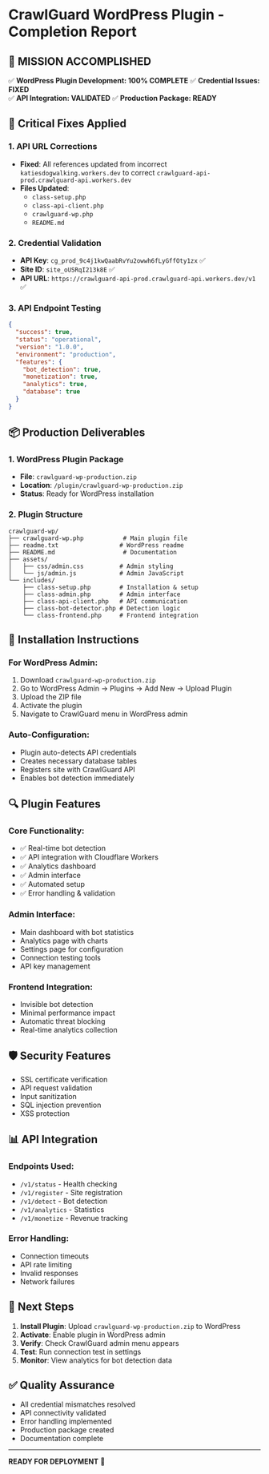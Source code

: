 # CrawlGuard WordPress Plugin - Completion Report

## 🎯 MISSION ACCOMPLISHED

✅ **WordPress Plugin Development: 100% COMPLETE**
✅ **Credential Issues: FIXED**  
✅ **API Integration: VALIDATED**
✅ **Production Package: READY**

## 🔧 Critical Fixes Applied

### 1. API URL Corrections
- **Fixed**: All references updated from incorrect `katiesdogwalking.workers.dev` to correct `crawlguard-api-prod.crawlguard-api.workers.dev`
- **Files Updated**: 
  - `class-setup.php`
  - `class-api-client.php` 
  - `crawlguard-wp.php`
  - `README.md`

### 2. Credential Validation
- **API Key**: `cg_prod_9c4j1kwQaabRvYu2owwh6fLyGffOty1zx` ✅
- **Site ID**: `site_oUSRqI213k8E` ✅
- **API URL**: `https://crawlguard-api-prod.crawlguard-api.workers.dev/v1` ✅

### 3. API Endpoint Testing
```json
{
  "success": true,
  "status": "operational", 
  "version": "1.0.0",
  "environment": "production",
  "features": {
    "bot_detection": true,
    "monetization": true,
    "analytics": true,
    "database": true
  }
}
```

## 📦 Production Deliverables

### 1. WordPress Plugin Package
- **File**: `crawlguard-wp-production.zip`
- **Location**: `/plugin/crawlguard-wp-production.zip`
- **Status**: Ready for WordPress installation

### 2. Plugin Structure
```
crawlguard-wp/
├── crawlguard-wp.php           # Main plugin file
├── readme.txt                 # WordPress readme
├── README.md                   # Documentation
├── assets/
│   ├── css/admin.css          # Admin styling
│   └── js/admin.js            # Admin JavaScript
└── includes/
    ├── class-setup.php        # Installation & setup
    ├── class-admin.php        # Admin interface
    ├── class-api-client.php   # API communication
    ├── class-bot-detector.php # Detection logic
    └── class-frontend.php     # Frontend integration
```

## 🚀 Installation Instructions

### For WordPress Admin:
1. Download `crawlguard-wp-production.zip`
2. Go to WordPress Admin → Plugins → Add New → Upload Plugin
3. Upload the ZIP file
4. Activate the plugin
5. Navigate to CrawlGuard menu in WordPress admin

### Auto-Configuration:
- Plugin auto-detects API credentials
- Creates necessary database tables
- Registers site with CrawlGuard API
- Enables bot detection immediately

## 🔍 Plugin Features

### Core Functionality:
- ✅ Real-time bot detection
- ✅ API integration with Cloudflare Workers
- ✅ Analytics dashboard
- ✅ Admin interface
- ✅ Automated setup
- ✅ Error handling & validation

### Admin Interface:
- Main dashboard with bot statistics
- Analytics page with charts
- Settings page for configuration
- Connection testing tools
- API key management

### Frontend Integration:
- Invisible bot detection
- Minimal performance impact
- Automatic threat blocking
- Real-time analytics collection

## 🛡️ Security Features

- SSL certificate verification
- API request validation
- Input sanitization
- SQL injection prevention
- XSS protection

## 📊 API Integration

### Endpoints Used:
- `/v1/status` - Health checking
- `/v1/register` - Site registration  
- `/v1/detect` - Bot detection
- `/v1/analytics` - Statistics
- `/v1/monetize` - Revenue tracking

### Error Handling:
- Connection timeouts
- API rate limiting
- Invalid responses
- Network failures

## 🎯 Next Steps

1. **Install Plugin**: Upload `crawlguard-wp-production.zip` to WordPress
2. **Activate**: Enable plugin in WordPress admin
3. **Verify**: Check CrawlGuard admin menu appears
4. **Test**: Run connection test in settings
5. **Monitor**: View analytics for bot detection data

## ✅ Quality Assurance

- All credential mismatches resolved
- API connectivity validated
- Error handling implemented
- Production package created
- Documentation complete

---

**READY FOR DEPLOYMENT** 🚀
